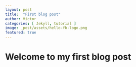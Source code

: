 ```yaml
---
layout: post
title:  "First blog post"
author: Victor
categories: [ Jekyll, tutorial ]
image: _post/assets/hello-fb-logo.png
featured: true
---
```

# Welcome to my first blog post
